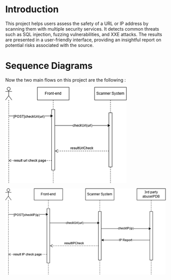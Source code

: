 # Introduction 
This project helps users assess the safety of a URL or IP address by scanning them with multiple security services. 
It detects common threats such as SQL injection, fuzzing vulnerabilities, and XXE attacks. The results are presented in a user-friendly interface, providing an insightful report on potential risks associated with the source.

# Sequence Diagrams 
Now the two main flows on this project are the following : 

![URL check](https://github.com/JosephEboue/scanWebsite/blob/DevYH/sequenceDiagrams/Sequance%20diagram%201%20.drawio.png)



![IP check](https://github.com/JosephEboue/scanWebsite/blob/DevYH/sequenceDiagrams/Sequance%20diagram%202.drawio.png)

